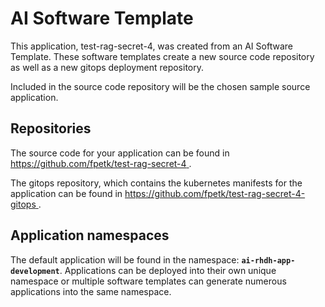 # AI Software Template

This application, test-rag-secret-4, was created from an AI Software Template. These software templates create a new source code repository as well as a new gitops deployment repository.

Included in the source code repository will be the chosen sample source application.

## Repositories

The source code for your application can be found in [https://github.com/fpetk/test-rag-secret-4 ](https://github.com/fpetk/test-rag-secret-4 ).
 
The gitops repository, which contains the kubernetes manifests for the application can be found in 
[https://github.com/fpetk/test-rag-secret-4-gitops ](https://github.com/fpetk/test-rag-secret-4-gitops ). 

## Application namespaces 

The default application will be found in the namespace: **`ai-rhdh-app-development`**. Applications can be deployed into their own unique namespace or multiple software templates can generate numerous applications into the same namespace.